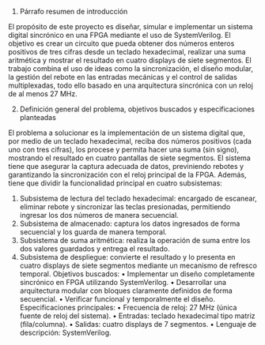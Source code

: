 1. Párrafo resumen de introducción

El propósito de este proyecto es diseñar, simular e implementar un sistema digital sincrónico en una FPGA mediante el uso de SystemVerilog. El objetivo es crear un circuito que pueda obtener dos números enteros positivos de tres cifras desde un teclado hexadecimal, realizar una suma aritmética y mostrar el resultado en cuatro displays de siete segmentos. El trabajo combina el uso de ideas como la sincronización, el diseño modular, la gestión del rebote en las entradas mecánicas y el control de salidas multiplexadas, todo ello basado en una arquitectura sincrónica con un reloj de al menos 27 MHz.

2. Definición general del problema, objetivos buscados y especificaciones planteadas

El problema a solucionar es la implementación de un sistema digital que, por medio de un teclado hexadecimal, reciba dos números positivos (cada uno con tres cifras), los procese y permita hacer una suma (sin signo), mostrando el resultado en cuatro pantallas de siete segmentos. 
El sistema tiene que asegurar la captura adecuada de datos, previniendo rebotes y garantizando la sincronización con el reloj principal de la FPGA. Además, tiene que dividir la funcionalidad principal en cuatro subsistemas:
1.	Subsistema de lectura del teclado hexadecimal: encargado de escanear, eliminar rebote y sincronizar las teclas presionadas, permitiendo ingresar los dos números de manera secuencial.
2.	Subsistema de almacenado: captura los datos ingresados de forma secuencial y los guarda de manera temporal.
3.	Subsistema de suma aritmética: realiza la operación de suma entre los dos valores guardados y entrega el resultado.
4.	Subsistema de despliegue: convierte el resultado y lo presenta en cuatro displays de siete segmentos mediante un mecanismo de refresco temporal.
Objetivos buscados:
•	Implementar un diseño completamente sincrónico en FPGA utilizando SystemVerilog.
•	Desarrollar una arquitectura modular con bloques claramente definidos de forma secuencial.
•	Verificar funcional y temporalmente el diseño.
Especificaciones principales:
•	Frecuencia de reloj: 27 MHz (única fuente de reloj del sistema).
•	Entradas: teclado hexadecimal tipo matriz (fila/columna).
•	Salidas: cuatro displays de 7 segmentos.
•	Lenguaje de descripción: SystemVerilog.
